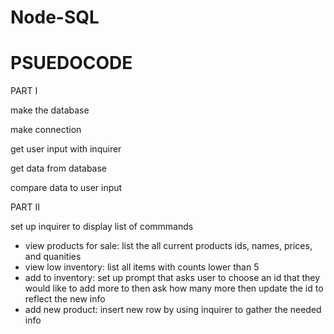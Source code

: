 # Node-SQL


# PSUEDOCODE
PART I

make the database

make connection

get user input with inquirer

get data from database

compare data to user input 

PART II

set up inquirer to display list of commmands

- view products for sale: list the all current products ids, names, prices, and quanities
- view low inventory: list all items with counts lower than 5
- add to inventory: set up prompt that asks user to choose an id that they would like to add more to then ask how many more then update the id to reflect the new info
- add new product: insert new row by using inquirer to gather the needed info